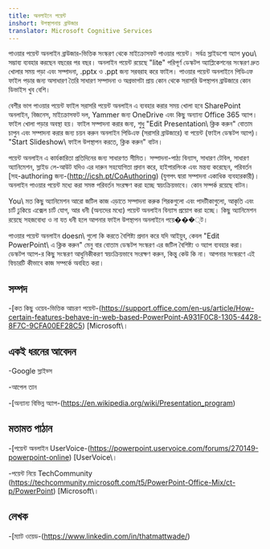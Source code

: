 ```yaml
---
title: অনলাইনে পয়েন্ট
inshort: উপস্থাপনায় ব্রাউজার
translator: Microsoft Cognitive Services
---
```


পাওয়ার পয়েন্ট অনলাইন ব্রাউজার-ভিত্তিক সংস্করণ থেকে মাইক্রোসফট পাওয়ার পয়েন্ট।
সর্বত্র স্লাইডশো অ্যাপ you\ সম্ভাব্য ব্যবহার করছেন বছরের পর বছর।
অনলাইন পয়েন্ট রয়েছে \"lite\" পরিপূর্ণ ডেস্কটপ অ্যাপ্লিকেশনের সংস্করণ
দ্রুত খোলার সময় পড়া এবং সম্পাদনা, .pptx ও .ppt জন্য সরবরাহ করে
ফাইল। পাওয়ার পয়েন্ট অনলাইনে পিডিএফ ফাইল পড়ার জন্য অসাধারণ তৈরি
সাধারণ সম্পাদনা ও অগ্রভাগটা প্রায় কোন থেকে সরাসরি উপস্থাপন
ব্রাউজারে কোন ডিভাইস খুব বেশি।

বেশীর ভাগ পাওয়ার পয়েন্ট ফাইল সরাসরি পয়েন্ট অনলাইন এ ব্যবহার করার সময় খোলা হবে
SharePoint অনলাইন, বিজনেস, মাইক্রোসফট দল, Yammer জন্য OneDrive এবং কিছু
অন্যান্য Office 365 অ্যাপ। ফাইল খোলা পড়ার অবস্থা হয়। ফাইল সম্পাদনা করার জন্য,
শুধু \"Edit Presentation\ ক্লিক করুন" বোতাম চাপুন এবং সম্পাদনা করার জন্য চয়ন করুন
অনলাইন পিডিএফ (সরাসরি ব্রাউজারে) বা পয়েন্ট (ফাইল
ডেস্কটপ অ্যাপ)। \"Start Slideshow\ ফাইল উপস্থাপন করতে, ক্লিক করুন" বাটন।

পয়েন্ট অনলাইন এ কার্যকারিতা প্রতিদিনের জন্য সাধারণত সীমিত।
সম্পাদনা-পাঠ্য বিন্যাস, সাধারণ টেবিল, সাধারণ অ্যানিমেশন, স্লাইড লে-আউট
যদিও এর দারুন সহযোগিতা প্রদান করে, হাইপারলিংক এবং মন্তব্য করেছেন, পরিবর্তন
[সহ-authoring জন্য-(http://icsh.pt/CoAuthoring) (যুগপৎ দ্বারা সম্পাদনা
একাধিক ব্যবহারকারী)। অনলাইন পাওয়ার পয়েন্ট মধ্যে করা সমস্ত পরিবর্তন সংরক্ষণ করা হচ্ছে
স্বয়ংক্রিয়ভাবে। কোন সম্পর্ক রয়েছে বাটন।

You\ মত কিছু অ্যানিমেশন আরো জটিল কাজ এড়াতে সম্পাদনা করুক
শিরকগুলো এবং পাদটীকাগুলো, আকৃতি এবং চার্ট ঢুকিয়ে এক্সেল চার্ট যোগ,
আর ধনী (অন্যদের মধ্যে) পয়েন্ট অনলাইন বিন্যাস প্রয়োগ করা হচ্ছে। কিছু
অ্যানিমেশন রয়েছে সহজবোধ্য ও না যত ধনী হলে আপনার ফাইল উপস্থাপন
অনলাইনে পয়ে���্ট।

পাওয়ার পয়েন্ট অনলাইন doesn\ গুলো কি করতে বৈশিষ্ট্য প্রদান করে যদি
আইয়ুব, কেবল \"Edit PowerPoint\ এ ক্লিক করুন" মেনু বার বোতাম
ডেস্কটপ সংস্করণ এর জটিল বৈশিষ্ট্য ও অ্যাপ ব্যবহার করা।
ডেস্কটপ অ্যাপ-র কিছু সংস্করণ আধুনিকীকরণ স্বয়ংক্রিয়ভাবে সংরক্ষণ করুন, কিন্তু কেউ কি
না। আপনার সংস্করণে এই ফিচারটি কীভাবে কাজ সম্পর্কে অবহিত করা।

সম্পদ
---------

-[কত কিছু ওয়েব-ভিত্তিক আচরণ
    পয়েন্ট-(https://support.office.com/en-us/article/How-certain-features-behave-in-web-based-PowerPoint-A931F0C8-1305-4428-8F7C-9CFA00EF28C5)
    \[Microsoft\।

একই ধরনের আবেদন
--------------------

-Google স্লাইড্স

-আপেল তান

-[অন্যান্য বিভিন্ন
    অ্যাপ-(https://en.wikipedia.org/wiki/Presentation_program)

মতামত পাঠান
---------

-[পয়েন্ট অনলাইন UserVoice-(https://powerpoint.uservoice.com/forums/270149-powerpoint-online)
    \[UserVoice\।

-পয়েন্ট নিয়ে TechCommunity (https://techcommunity.microsoft.com/t5/PowerPoint-Office-Mix/ct-p/PowerPoint)
    \[Microsoft\।

লেখক
---------

-[ম্যাট ওয়েড-(https://www.linkedin.com/in/thatmattwade/)


